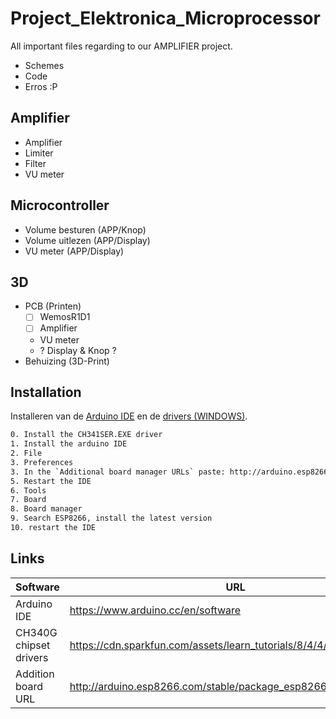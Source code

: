 # Project_Elektronica_Microprocessor
All important files regarding to our AMPLIFIER project. 

- Schemes
- Code
- Erros :P

## Amplifier

- Amplifier
- Limiter
- Filter
- VU meter

## Microcontroller
- Volume besturen (APP/Knop)
- Volume uitlezen (APP/Display)
- VU meter (APP/Display)

## 3D
- PCB (Printen)
    - [ ] WemosR1D1
    - [ ] Amplifier
    - VU meter
    - ? Display & Knop ?
- Behuizing (3D-Print)

## Installation

Installeren van de [Arduino IDE](https://www.arduino.cc/en/software) en de [drivers (WINDOWS)](https://cdn.sparkfun.com/assets/learn_tutorials/8/4/4/CH341SER.EXE).

```sh
0. Install the CH341SER.EXE driver
1. Install the arduino IDE
2. File
3. Preferences
3. In the `Additional board manager URLs` paste: http://arduino.esp8266.com/stable/package_esp8266com_index.json
5. Restart the IDE
6. Tools
7. Board
8. Board manager
9. Search ESP8266, install the latest version
10. restart the IDE
```

## Links

| Software | URL |
| ------ | ------ |
| Arduino IDE | https://www.arduino.cc/en/software |
| CH340G chipset drivers | https://cdn.sparkfun.com/assets/learn_tutorials/8/4/4/CH341SER.EXE |
| Addition board URL | http://arduino.esp8266.com/stable/package_esp8266com_index.json |

